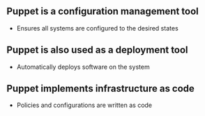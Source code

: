 ## Puppet is a configuration management tool

- Ensures all systems are configured to the desired states

## Puppet is also used as a deployment tool

- Automatically deploys software on the system

## Puppet implements infrastructure as code

- Policies and configurations are written as code
